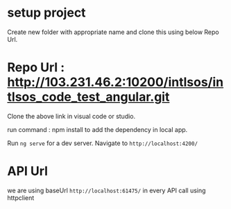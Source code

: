 # setup project

Create new folder with appropriate name and clone this using below Repo Url.

# Repo Url :  http://103.231.46.2:10200/intlsos/intlsos_code_test_angular.git

Clone the above link in visual code or studio.

run command : npm install to add the dependency in local app.

Run `ng serve` for a dev server. Navigate to `http://localhost:4200/`

# API Url 

we are using baseUrl `http://localhost:61475/` in every API call using httpclient






